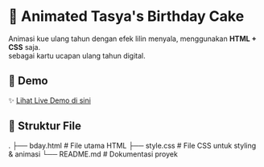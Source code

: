 # 🎂 Animated Tasya's Birthday Cake

Animasi kue ulang tahun dengan efek lilin menyala, menggunakan **HTML + CSS** saja.  
sebagai kartu ucapan ulang tahun digital.

## 📸 Demo
✨ [Lihat Live Demo di sini](https://username.github.io/birthday-cake)  

## 📁 Struktur File
.
├── bday.html       # File utama HTML
├── style.css        # File CSS untuk styling & animasi
└── README.md        # Dokumentasi proyek

